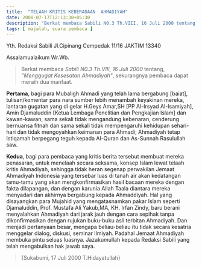 ```yaml
---
title:  "TELAAH KRITIS KEBERADAAN  AHMADIYAH"
date: 2000-07-17T12:13:30+05:30
description: "Berkat membaca Sabili N0.3 Th.VIII, 16 Juli 2000 tentang, Menggugat Kesesatan Ahmadiyah, sekurangnya pembaca dapat meraih dua manfaat. " 
tags: [ majalah, suara pembaca ]
---
```


Yth. Redaksi Sabili 
Jl.Cipinang Cempedak  11/16 
JAKTIM 13340 


Assalamualaikum Wr.Wb. 

> Berkat membaca *Sabili N0.3 Th.VIII, 16 Juli 2000* tentang, *”Menggugat Kesesatan Ahmadiyah"*, sekurangnya pembaca dapat meraih dua manfaat. 


**Pertama**, bagi para Mubaligh Ahmadi yang telah lama bergabung [baiat], tulisan/komentar para nara sumber lebih menambah keyakinan mereka, lantaran gugatan yang di gelar H.Geys Amar,SH [PP Al-Irsyad Al-Isamiyah], Amin Djamaluddin [Ketua Lembaga Penelitian dan Pengkajian Islam] dan kawan-kawan, sama sekali tidak mengandung kebenaran, cenderung bernuansa fitnah dan sama sekali tidak mempengaruhi kehidupan sehari-hari dan tidak mengoyahkan keimanan para Ahmadi;  Ahmadiyah tetap Istiqamah berpegang teguh kepada Al-Quran dan As-Sunnah Rasulullah saw. 

**Kedua**, bagi para pembaca yang kritis berita tersebut membuat mereka penasaran, untuk menelaah secara seksama, konsep Islam lewat telaah kritis Ahmadiyah, sehingga tidak heran segenap perwakilan Jemaat Ahmadiyah Indonesia yang tersebar luas di tanah air akan kedatangan tamu-tamu yang akan mengkonfirmasikan hasil bacaan mereka dengan fakta dilapangan, dan dengan karunia Allah Taala diantara mereka menyadari dan akhirnya bergabung kepada Ahmaddiyah.  Hal yang disayangkan para Mujahid yang mengatasnamkan pakar Islam seperti Djamaluddin, Prof. Mustafa Ali Yakub,MA, KH. Irfan Zindy, baru berani menyalahkan Ahmadiyah dari jarak jauh dengan cara sepihak tanpa dikonfirmasikan dengan rujukan buku-buku asli terbitan Ahmadiyah. Dan menjadi pertanyaan besar, mengapa beliau-beliau itu tidak secara kesatria menggelar dialog, diskusi, seminar Ilmiyah.  Padahal Jemaat Ahmadiyah membuka pintu seluas luasnya. Jazakumullah kepada Redaksi Sabili yang telah mengabulkan hak jawab saya.

 > {Sukabumi, 17 Juli 2000 T.Hidayatullah}